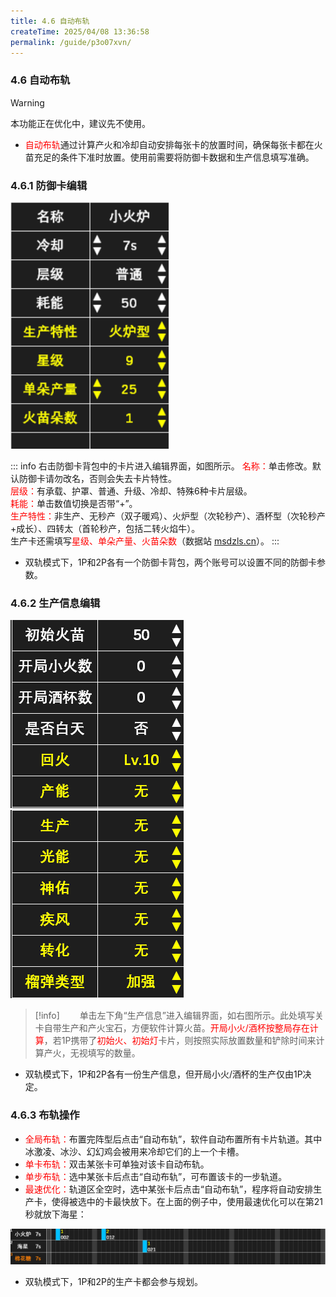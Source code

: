 ```yaml
---
title: 4.6 自动布轨
createTime: 2025/04/08 13:36:58
permalink: /guide/p3o07xvn/
---
```


### 4.6 自动布轨

> [!warning]
> 本功能正在优化中，建议先不使用。

- <span style="color: red;">自动布轨</span>通过计算产火和冷却自动安排每张卡的放置时间，确保每张卡都在火苗充足的条件下准时放置。使用前需要将防御卡数据和生产信息填写准确。

### 4.6.1 防御卡编辑

![](./picture/4.6.1.1.png)

::: info 右击防御卡背包中的卡片进入编辑界面，如图所示。
<span style="color: red;">名称：</span>单击修改。默认防御卡请勿改名，否则会失去卡片特性。<br>
<span style="color: red;">层级：</span>有承载、护罩、普通、升级、冷却、特殊6种卡片层级。<br>
<span style="color: red;">耗能：</span>单击数值切换是否带“+”。<br>
<span style="color: red;">生产特性：</span>非生产、无秒产（双子暖鸡）、火炉型（次轮秒产）、酒杯型（次轮秒产+成长）、四转太（首轮秒产，包括二转火焰牛）。<br>
生产卡还需填写<span style="color: red;">星级、单朵产量、火苗朵数</span>（数据站 <a href="https://msdzls.cn">msdzls.cn</a>）。
:::

- 双轨模式下，1P和2P各有一个防御卡背包，两个账号可以设置不同的防御卡参数。

### 4.6.2 生产信息编辑

![](./picture/4.6.2.1.png) ![](./picture/4.6.2.2.png)

> [!info]
> <span style="margin-left: 3.15ch;"></span>单击左下角“生产信息”进入编辑界面，如右图所示。此处填写关卡自带生产和产火宝石，方便软件计算火苗。<span style="color: red;">开局小火/酒杯按整局存在计算</span>，若1P携带了<span style="color: red;">初始火、初始灯</span>卡片，则按照实际放置数量和铲除时间来计算产火，无视填写的数量。

- 双轨模式下，1P和2P各有一份生产信息，但开局小火/酒杯的生产仅由1P决定。

### 4.6.3 布轨操作

- <span style="color: red;">全局布轨：</span>布置完阵型后点击“自动布轨”，软件自动布置所有卡片轨道。其中冰激凌、冰沙、幻幻鸡会被用来冷却它们的上一个卡槽。
- <span style="color: red;">单卡布轨：</span>双击某张卡可单独对该卡自动布轨。
- <span style="color: red;">单步布轨：</span>选中某张卡后点击“自动布轨”，可布置该卡的一步轨道。
- <span style="color: red;">最速优化：</span>轨道区全空时，选中某张卡后点击“自动布轨”，程序将自动安排生产卡，使得被选中的卡最快放下。在上面的例子中，使用最速优化可以在第21秒就放下海星：

![](./picture/4.6.3.1.png)

- 双轨模式下，1P和2P的生产卡都会参与规划。
